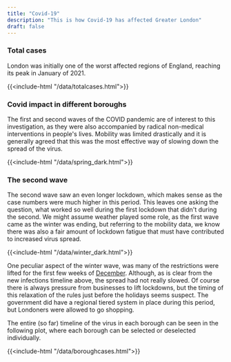 ```yaml
---
title: "Covid-19"
description: "This is how Covid-19 has affected Greater London"
draft: false
---
```


### Total cases
London was initially one of the worst affected regions of England, reaching its peak in January of 2021.

{{<include-html "/data/totalcases.html">}}

### Covid impact in different boroughs

The first and second waves of the COVID pandemic are of interest to this investigation, as they were also accompanied by radical non-medical interventions in people's lives. Mobility was limited drastically and it is generally agreed that this was the most effective way of slowing down the spread of the virus.

{{<include-html "/data/spring_dark.html">}}
### The second wave
The second wave saw an even longer lockdown, which makes sense as the case numbers were much higher in this period. This leaves one asking the question, what worked so well during the first lockdown that didn't during the second. We might assume weather played some role, as the first wave came as the winter was ending, but referring to the mobility data, we know there was also a fair amount of lockdown fatigue that must have contributed to increased virus spread.

{{<include-html "/data/winter_dark.html">}}

One peculiar aspect of the winter wave, was many of the restrictions were lifted for the first few weeks of [December](https://luciamontesinos.github.io/london-mobility/home/#the-timeline). Although, as is clear from the new infections timeline above, the spread had not really slowed. Of course there is always pressure from businesses to lift lockdowns, but the timing of this relaxation of the rules just before the holidays seems suspect. The government did have a regional tiered system in place during this period, but Londoners were allowed to go shopping.  

The entire (so far) timeline of the virus in each borough can be seen in the following plot, where each borough can be selected or deselected individually.

{{<include-html "/data/boroughcases.html">}}